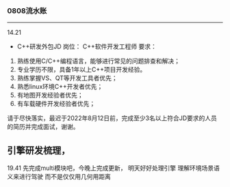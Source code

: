 ### 0808流水账
---
14.21
- C++研发外包JD 
岗位：
C++软件开发工程师
要求：
1. 熟练使用C/C++编程语言，能够进行常见的问题排查和解决；
2. 专业学历不限，具备1年以上C++项目开发经验。
3. 熟练掌握VS、QT等开发工具者优先；
4. 熟悉linux环境C++开发者优先；
5. 有地图开发经验者优先；
6. 有车载硬件开发经验者优先；

请于尽快落实，最迟于2022年8月12日前，完成至少3名以上符合JD要求的人员的简历并完成面试，谢谢。

引擎研发梳理，
---
19.41
先完成multi模块吧，今晚上完成更新，
明天好好处理引擎
理解环境场景语义来进行驾驶
而不是仅仅用几何用距离